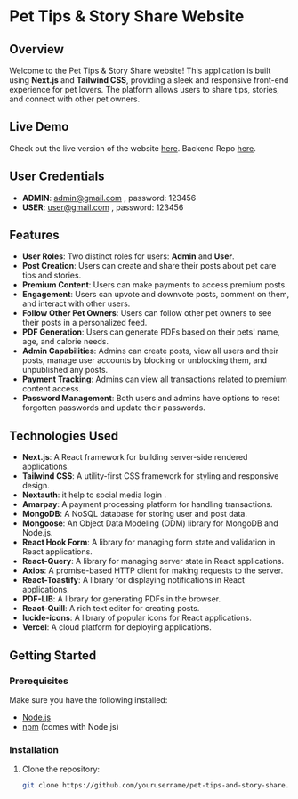 # Pet Tips & Story Share Website

## Overview

Welcome to the Pet Tips & Story Share website! This application is built using **Next.js** and **Tailwind CSS**, providing a sleek and responsive front-end experience for pet lovers. The platform allows users to share tips, stories, and connect with other pet owners.

## Live Demo
Check out the live version of the website [here](https://petcareblogs.vercel.app/).
Backend Repo  [here](https://github.com/sojib076/Pet-Care-Tips-Stories-_Backend).

## User Credentials
- **ADMIN**: admin@gmail.com  , password: 123456
- **USER**: user@gmail.com , password: 123456

## Features

- **User Roles**: Two distinct roles for users: **Admin** and **User**.
- **Post Creation**: Users can create and share their posts about pet care tips and stories.
- **Premium Content**: Users can make payments to access premium posts.
- **Engagement**: Users can upvote and downvote posts, comment on them, and interact with other users.
- **Follow Other Pet Owners**: Users can follow other pet owners to see their posts in a personalized feed.
- **PDF Generation**: Users can generate PDFs based on their pets' name, age, and calorie needs.
- **Admin Capabilities**: Admins can create posts, view all users and their posts, manage user accounts by blocking or unblocking them, and unpublished any posts.
- **Payment Tracking**: Admins can view all transactions related to premium content access.
- **Password Management**: Both users and admins have options to reset forgotten passwords and update their passwords.

## Technologies Used

- **Next.js**: A React framework for building server-side rendered applications.
- **Tailwind CSS**: A utility-first CSS framework for styling and responsive design.
- **Nextauth**:  it help to social media login  .
- **Amarpay**: A payment processing platform for handling transactions.
- **MongoDB**: A NoSQL database for storing user and post data.
- **Mongoose**: An Object Data Modeling (ODM) library for MongoDB and Node.js.
- **React Hook Form**: A library for managing form state and validation in React applications.
- **React-Query**: A library for managing server state in React applications.
- **Axios**: A promise-based HTTP client for making requests to the server.   
- **React-Toastify**: A library for displaying notifications in React applications.
- **PDF-LIB**: A library for generating PDFs in the browser.
- **React-Quill**: A rich text editor for creating posts.
- **lucide-icons**: A library of popular icons for React applications.
- **Vercel**: A cloud platform for deploying applications.



## Getting Started


### Prerequisites

Make sure you have the following installed:

- [Node.js](https://nodejs.org/en/download/)
- [npm](https://www.npmjs.com/get-npm) (comes with Node.js)

### Installation

1. Clone the repository:

   ```bash
   git clone https://github.com/yourusername/pet-tips-and-story-share.git
